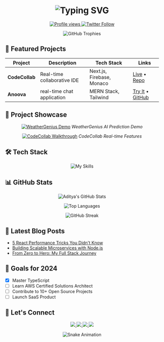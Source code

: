 <h1 align="center">
  <img src="https://readme-typing-svg.herokuapp.com?font=Fira+Code&size=30&duration=4000&pause=1000&color=7A3FF7&center=true&vCenter=true&width=435&lines=Hi+👋,+I'm+Aditya;Full+Stack+Developer;Open+Source+Contributor;Tech+Enthusiast" alt="Typing SVG" />
</h1>

<p align="center">
  <a href="https://github.com/Adit122022?tab=repositories">
    <img src="https://komarev.com/ghpvc/?username=adit122022&label=PROFILE+VIEWS&color=blueviolet&style=for-the-badge" alt="Profile views" />
  </a>
  <a href="https://twitter.com/yourusername">
    <img src="https://img.shields.io/badge/FOLLOW-%40yourtwitter-1DA1F2?logo=twitter&style=for-the-badge" alt="Twitter Follow"/>
  </a>
</p>

<div align="center">
  <img src="https://github-profile-trophy.vercel.app/?username=adit122022&theme=radical&no-frame=true&no-bg=true&margin-w=15&row=1&column=4" alt="GitHub Trophies" />
</div>

## 🌟 Featured Projects

<div align="center">

| Project | Description | Tech Stack | Links |
|---------|-------------|------------|-------|
| **CodeCollab** | Real-time collaborative IDE | Next.js, Firebase, Monaco | [Live](https://github.com/Adit122022/CODE_REVIEWER) • [Repo](https://github.com/Adit122022/CODE_REVIEWER) |
| **Anoova** | real-time chat application | MERN Stack, Tailwind | [Try It](https://annova-chat-app.onrender.com/) • [GitHub](https://github.com/Adit122022/ANNOVA_CHAT_APP) |

</div>

## 🎥 Project Showcase

<div align="center">
  
[![WeatherGenius Demo](https://img.youtube.com/vi/dQw4w9WgXcQ/0.jpg)](https://www.youtube.com/watch?v=dQw4w9WgXcQ)
*WeatherGenius AI Prediction Demo*

[![CodeCollab Walkthrough](https://img.youtube.com/vi/dQw4w9WgXcQ/0.jpg)](https://www.youtube.com/watch?v=dQw4w9WgXcQ) 
*CodeCollab Real-time Features*

</div>

## 🛠 Tech Stack

<div align="center">
  
![My Skills](https://skillicons.dev/icons?i=react,nextjs,nodejs,express,mongodb,tailwind,redux,ts,aws,docker,git,figma,vscode&perline=6)

</div>

## 📊 GitHub Stats

<div align="center">
  
![Aditya's GitHub Stats](https://github-readme-stats.vercel.app/api?username=adit122022&show_icons=true&theme=radical&include_all_commits=true&count_private=true&hide_border=true)

![Top Languages](https://github-readme-stats.vercel.app/api/top-langs/?username=adit122022&layout=compact&theme=radical&hide_border=true&langs_count=8)

![GitHub Streak](https://streak-stats.demolab.com?user=adit122022&theme=radical&hide_border=true&date_format=M%20j%5B%2C%20Y%5D)

</div>

## 📝 Latest Blog Posts

- [5 React Performance Tricks You Didn't Know](#)
- [Building Scalable Microservices with Node.js](#)
- [From Zero to Hero: My Full Stack Journey](#)

## 🎯 Goals for 2024

- [x] Master TypeScript
- [ ] Learn AWS Certified Solutions Architect
- [ ] Contribute to 10+ Open Source Projects
- [ ] Launch SaaS Product

## 💬 Let's Connect

<p align="center">
  <a href="https://linkedin.com/in/aditya-sharma-82562a2a9">
    <img src="https://img.shields.io/badge/LinkedIn-0077B5?style=for-the-badge&logo=linkedin&logoColor=white"/>
  </a>
  <a href="mailto:adity122022@gmail.com">
    <img src="https://img.shields.io/badge/Gmail-D14836?style=for-the-badge&logo=gmail&logoColor=white"/>
  </a>
  <a href="https://leetcode.com/adity122022">
    <img src="https://img.shields.io/badge/LeetCode-FFA116?style=for-the-badge&logo=leetcode&logoColor=black"/>
  </a>
  <a href="#">
    <img src="https://img.shields.io/badge/Portfolio-FF7139?style=for-the-badge&logo=about.me&logoColor=white"/>
  </a>
</p>

<div align="center">
  
![Snake Animation](https://github.com/adit122022/adit122022/blob/output/github-contribution-grid-snake.svg)

</div>
